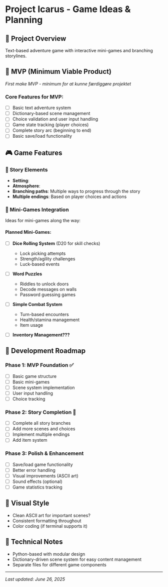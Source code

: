 # Project Icarus - Game Ideas & Planning

## 🎯 Project Overview
Text-based adventure game with interactive mini-games and branching storylines.

## 🚀 MVP (Minimum Viable Product)
*First make MVP - minimum for at kunne færdiggøre projektet*

### Core Features for MVP:
- [ ] Basic text adventure system
- [ ] Dictionary-based scene management
- [ ] Choice validation and user input handling
- [ ] Game state tracking (player choices)
- [ ] Complete story arc (beginning to end)
- [ ] Basic save/load functionality

## 🎮 Game Features

### 📖 Story Elements
- **Setting**: 
- **Atmosphere**: 
- **Branching paths**: Multiple ways to progress through the story
- **Multiple endings**: Based on player choices and actions

### 🎲 Mini-Games Integration
Ideas for mini-games along the way:

#### Planned Mini-Games:
- [ ] **Dice Rolling System** (D20 for skill checks)
  - Lock picking attempts
  - Strength/agility challenges
  - Luck-based events
  
- [ ] **Word Puzzles**
  - Riddles to unlock doors
  - Decode messages on walls
  - Password guessing games

- [ ] **Simple Combat System**
  - Turn-based encounters
  - Health/stamina management
  - Item usage

- [ ] **Inventory Management???**



## 📝 Development Roadmap

### Phase 1: MVP Foundation ✅
- [ ] Basic game structure
- [ ] Basic mini-games
- [ ] Scene system implementation
- [ ] User input handling
- [ ] Choice tracking

### Phase 2: Story Completion 🔄
- [ ] Complete all story branches
- [ ] Add more scenes and choices
- [ ] Implement multiple endings
- [ ] Add item system

### Phase 3: Polish & Enhancement
- [ ] Save/load game functionality
- [ ] Better error handling
- [ ] Visual improvements (ASCII art)
- [ ] Sound effects (optional)
- [ ] Game statistics tracking

## 🎨 Visual Style
- Clean ASCII art for important scenes?
- Consistent formatting throughout
- Color coding (if terminal supports it)

## 🔧 Technical Notes
- Python-based with modular design
- Dictionary-driven scene system for easy content management
- Separate files for different game components

---
*Last updated: June 26, 2025*

